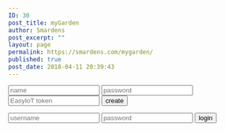 ```yaml
---
ID: 30
post_title: myGarden
author: Smardens
post_excerpt: ""
layout: page
permalink: https://smardens.com/mygarden/
published: true
post_date: 2018-04-11 20:39:43
---
```

<div class="login-page">
 <div class="form">
  <form class="register-form">
   <input type="text" placeholder="name" />
   <input type="password" placeholder="password" />
   <input type="text" placeholder="EasyIoT token" />
   <button>create</button>
  </form>
  <form class="login-form">
   <input type="text" placeholder="username" />
   <input type="password" placeholder="password" />
   <button>login</button>
  </form>
 </div>
</div>